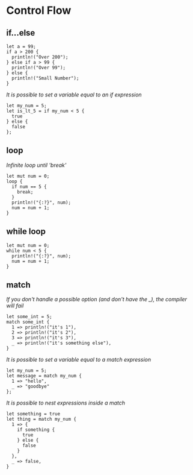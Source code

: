 # Control Flow

## if...else
```
let a = 99;
if a > 200 {
  println!("Over 200");
} else if a > 99 {
  println!("Over 99");
} else {
  println!("Small Number");
}
```
_It is possible to set a variable equal to an if expression_
```
let my_num = 5;
let is_lt_5 = if my_num < 5 {
  true
} else {
  false
};
```

## loop
_Infinite loop until 'break'_
```
let mut num = 0;
loop {
  if num == 5 {
    break;
  }
  println!("{:?}", num);
  num = num + 1;
}
```

## while loop
```
let mut num = 0;
while num < 5 {
  println!("{:?}", num);
  num = num + 1;
}
```

## match
_If you don't handle a possible option (and don't have the \_), the compiler will fail_
```
let some_int = 5;
match some_int {
  1 => println!("it's 1"),
  2 => println!("it's 2"),
  3 => println!("it's 3"),
  _ => println!("it's something else"),
}
```
_It is possible to set a variable equal to a match expression_
```
let my_num = 5;
let message = match my_num {
  1 => "hello",
  _ => "goodbye"
};
```
_It is possible to nest expressions inside a match_
```
let something = true
let thing = match my_num {
  1 => {
    if something {
      true
    } else {
      false
    }
  },
  _ => false,
}
```